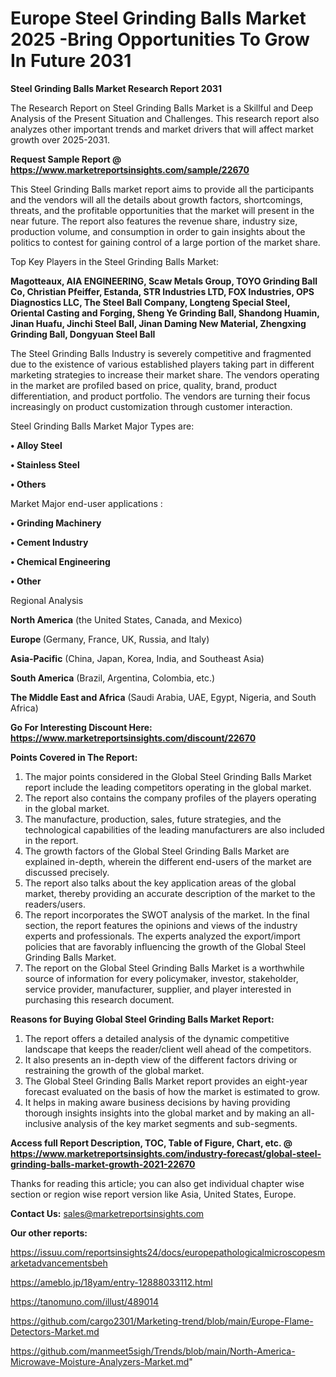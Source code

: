 
# Europe Steel Grinding Balls Market 2025 -Bring Opportunities To Grow In Future 2031

<strong>Steel Grinding Balls Market Research Report 2031</strong>

The Research Report on Steel Grinding Balls Market is a Skillful and Deep Analysis of the Present Situation and Challenges. This research report also analyzes other important trends and market drivers that will affect market growth over 2025-2031.

<strong>Request Sample Report @ <a href=https://www.marketreportsinsights.com/sample/22670>https://www.marketreportsinsights.com/sample/22670</a></strong>

This Steel Grinding Balls market report aims to provide all the participants and the vendors will all the details about growth factors, shortcomings, threats, and the profitable opportunities that the market will present in the near future. The report also features the revenue share, industry size, production volume, and consumption in order to gain insights about the politics to contest for gaining control of a large portion of the market share.

Top Key Players in the Steel Grinding Balls Market:

<strong>Magotteaux, AIA ENGINEERING, Scaw Metals Group, TOYO Grinding Ball Co, Christian Pfeiffer, Estanda, STR Industries LTD, FOX Industries, OPS Diagnostics LLC, The Steel Ball Company, Longteng Special Steel, Oriental Casting and Forging, Sheng Ye Grinding Ball, Shandong Huamin, Jinan Huafu, Jinchi Steel Ball, Jinan Daming New Material, Zhengxing Grinding Ball, Dongyuan Steel Ball</strong>

The Steel Grinding Balls Industry is severely competitive and fragmented due to the existence of various established players taking part in different marketing strategies to increase their market share. The vendors operating in the market are profiled based on price, quality, brand, product differentiation, and product portfolio. The vendors are turning their focus increasingly on product customization through customer interaction.

Steel Grinding Balls Market Major Types are:

<strong>• Alloy Steel

• Stainless Steel

• Others</strong>

Market Major end-user applications :

<strong>• Grinding Machinery

• Cement Industry

• Chemical Engineering

• Other</strong>

Regional Analysis

</u><strong><b>North America</b></strong> (the United States, Canada, and Mexico)

<strong><b>Europe </b></strong>(Germany, France, UK, Russia, and Italy)

<strong><b>Asia-Pacific</b></strong> (China, Japan, Korea, India, and Southeast Asia)

<strong><b>South America</b></strong> (Brazil, Argentina, Colombia, etc.)

<strong><b>The Middle East and Africa</b></strong> (Saudi Arabia, UAE, Egypt, Nigeria, and South Africa)

<strong>Go For Interesting Discount Here: <a href=https://www.marketreportsinsights.com/discount/22670>https://www.marketreportsinsights.com/discount/22670</a></strong>

<strong>Points Covered in The Report:</strong>
<ol>
  <li>The major points considered in the Global Steel Grinding Balls Market report include the leading competitors operating in the global market.</li>
  <li>The report also contains the company profiles of the players operating in the global market.</li>
  <li>The manufacture, production, sales, future strategies, and the technological capabilities of the leading manufacturers are also included in the report.</li>
  <li>The growth factors of the Global Steel Grinding Balls Market are explained in-depth, wherein the different end-users of the market are discussed precisely.</li>
  <li>The report also talks about the key application areas of the global market, thereby providing an accurate description of the market to the readers/users.</li>
  <li>The report incorporates the SWOT analysis of the market. In the final section, the report features the opinions and views of the industry experts and professionals. The experts analyzed the export/import policies that are favorably influencing the growth of the Global Steel Grinding Balls Market.</li>
  <li>The report on the Global Steel Grinding Balls Market is a worthwhile source of information for every policymaker, investor, stakeholder, service provider, manufacturer, supplier, and player interested in purchasing this research document.</li>
</ol>
<strong>Reasons for Buying Global Steel Grinding Balls Market Report:</strong>

<ol>
  <li>The report offers a detailed analysis of the dynamic competitive landscape that keeps the reader/client well ahead of the competitors.</li>
  <li>It also presents an in-depth view of the different factors driving or restraining the growth of the global market.</li>
  <li>The Global Steel Grinding Balls Market report provides an eight-year forecast evaluated on the basis of how the market is estimated to grow.</li>
  <li>It helps in making aware business decisions by having providing thorough insights insights into the global market and by making an all-inclusive analysis of the key market segments and sub-segments.</li>
</ol>
<strong>Access full Report Description, TOC, Table of Figure, Chart, etc. @ <a href=https://www.marketreportsinsights.com/industry-forecast/global-steel-grinding-balls-market-growth-2021-22670>https://www.marketreportsinsights.com/industry-forecast/global-steel-grinding-balls-market-growth-2021-22670</a></strong>


Thanks for reading this article; you can also get individual chapter wise section or region wise report version like Asia, United States, Europe.

<strong>Contact Us:</strong>
sales@marketreportsinsights.com

<strong>Our other reports:</strong>

<a href=https://issuu.com/reportsinsights24/docs/europepathologicalmicroscopesmarketadvancementsbeh>https://issuu.com/reportsinsights24/docs/europepathologicalmicroscopesmarketadvancementsbeh</a>

<a href=https://ameblo.jp/18yam/entry-12888033112.html>https://ameblo.jp/18yam/entry-12888033112.html</a>

<a href=https://tanomuno.com/illust/489014>https://tanomuno.com/illust/489014</a>

<a href=https://github.com/cargo2301/Marketing-trend/blob/main/Europe-Flame-Detectors-Market.md>https://github.com/cargo2301/Marketing-trend/blob/main/Europe-Flame-Detectors-Market.md</a>

<a href=https://github.com/manmeet5sigh/Trends/blob/main/North-America-Microwave-Moisture-Analyzers-Market.md>https://github.com/manmeet5sigh/Trends/blob/main/North-America-Microwave-Moisture-Analyzers-Market.md</a>"

